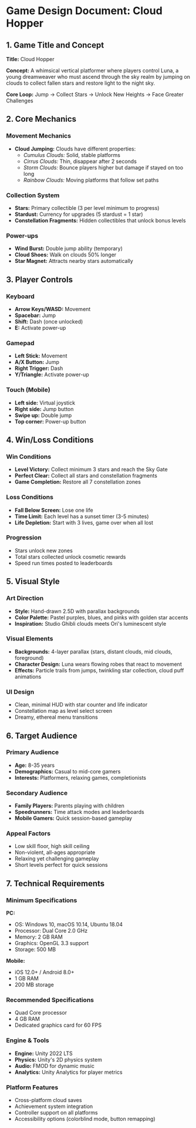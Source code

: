 # Game Design Document: Cloud Hopper

## 1. Game Title and Concept

**Title:** Cloud Hopper

**Concept:** A whimsical vertical platformer where players control Luna, a young dreamweaver who must ascend through the sky realm by jumping on clouds to collect fallen stars and restore light to the night sky.

**Core Loop:** Jump → Collect Stars → Unlock New Heights → Face Greater Challenges

## 2. Core Mechanics

### Movement Mechanics
- **Cloud Jumping:** Clouds have different properties:
  - *Cumulus Clouds:* Solid, stable platforms
  - *Cirrus Clouds:* Thin, disappear after 2 seconds
  - *Storm Clouds:* Bounce players higher but damage if stayed on too long
  - *Rainbow Clouds:* Moving platforms that follow set paths

### Collection System
- **Stars:** Primary collectible (3 per level minimum to progress)
- **Stardust:** Currency for upgrades (5 stardust = 1 star)
- **Constellation Fragments:** Hidden collectibles that unlock bonus levels

### Power-ups
- **Wind Burst:** Double jump ability (temporary)
- **Cloud Shoes:** Walk on clouds 50% longer
- **Star Magnet:** Attracts nearby stars automatically

## 3. Player Controls

### Keyboard
- **Arrow Keys/WASD:** Movement
- **Spacebar:** Jump
- **Shift:** Dash (once unlocked)
- **E:** Activate power-up

### Gamepad
- **Left Stick:** Movement
- **A/X Button:** Jump
- **Right Trigger:** Dash
- **Y/Triangle:** Activate power-up

### Touch (Mobile)
- **Left side:** Virtual joystick
- **Right side:** Jump button
- **Swipe up:** Double jump
- **Top corner:** Power-up button

## 4. Win/Loss Conditions

### Win Conditions
- **Level Victory:** Collect minimum 3 stars and reach the Sky Gate
- **Perfect Clear:** Collect all stars and constellation fragments
- **Game Completion:** Restore all 7 constellation zones

### Loss Conditions
- **Fall Below Screen:** Lose one life
- **Time Limit:** Each level has a sunset timer (3-5 minutes)
- **Life Depletion:** Start with 3 lives, game over when all lost

### Progression
- Stars unlock new zones
- Total stars collected unlock cosmetic rewards
- Speed run times posted to leaderboards

## 5. Visual Style

### Art Direction
- **Style:** Hand-drawn 2.5D with parallax backgrounds
- **Color Palette:** Pastel purples, blues, and pinks with golden star accents
- **Inspiration:** Studio Ghibli clouds meets Ori's luminescent style

### Visual Elements
- **Backgrounds:** 4-layer parallax (stars, distant clouds, mid clouds, foreground)
- **Character Design:** Luna wears flowing robes that react to movement
- **Effects:** Particle trails from jumps, twinkling star collection, cloud puff animations

### UI Design
- Clean, minimal HUD with star counter and life indicator
- Constellation map as level select screen
- Dreamy, ethereal menu transitions

## 6. Target Audience

### Primary Audience
- **Age:** 8-35 years
- **Demographics:** Casual to mid-core gamers
- **Interests:** Platformers, relaxing games, completionists

### Secondary Audience
- **Family Players:** Parents playing with children
- **Speedrunners:** Time attack modes and leaderboards
- **Mobile Gamers:** Quick session-based gameplay

### Appeal Factors
- Low skill floor, high skill ceiling
- Non-violent, all-ages appropriate
- Relaxing yet challenging gameplay
- Short levels perfect for quick sessions

## 7. Technical Requirements

### Minimum Specifications

**PC:**
- OS: Windows 10, macOS 10.14, Ubuntu 18.04
- Processor: Dual Core 2.0 GHz
- Memory: 2 GB RAM
- Graphics: OpenGL 3.3 support
- Storage: 500 MB

**Mobile:**
- iOS 12.0+ / Android 8.0+
- 1 GB RAM
- 200 MB storage

### Recommended Specifications
- Quad Core processor
- 4 GB RAM
- Dedicated graphics card for 60 FPS

### Engine & Tools
- **Engine:** Unity 2022 LTS
- **Physics:** Unity's 2D physics system
- **Audio:** FMOD for dynamic music
- **Analytics:** Unity Analytics for player metrics

### Platform Features
- Cross-platform cloud saves
- Achievement system integration
- Controller support on all platforms
- Accessibility options (colorblind mode, button remapping)